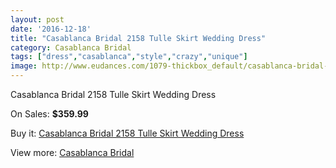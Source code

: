 ```yaml
---
layout: post
date: '2016-12-18'
title: "Casablanca Bridal 2158 Tulle Skirt Wedding Dress"
category: Casablanca Bridal
tags: ["dress","casablanca","style","crazy","unique"]
image: http://www.eudances.com/1079-thickbox_default/casablanca-bridal-2158-tulle-skirt-wedding-dress.jpg
---
```

Casablanca Bridal 2158 Tulle Skirt Wedding Dress

On Sales: **$359.99**
<a href="https://www.eudances.com/en/casablanca-bridal/386-casablanca-bridal-2158-tulle-skirt-wedding-dress.html"><amp-img layout="responsive" width="600" height="600" src="//www.eudances.com/1079-thickbox_default/casablanca-bridal-2158-tulle-skirt-wedding-dress.jpg" alt="Casablanca Bridal 2158 Tulle Skirt Wedding Dress 0" /></a>
<a href="https://www.eudances.com/en/casablanca-bridal/386-casablanca-bridal-2158-tulle-skirt-wedding-dress.html"><amp-img layout="responsive" width="600" height="600" src="//www.eudances.com/1080-thickbox_default/casablanca-bridal-2158-tulle-skirt-wedding-dress.jpg" alt="Casablanca Bridal 2158 Tulle Skirt Wedding Dress 1" /></a>
<a href="https://www.eudances.com/en/casablanca-bridal/386-casablanca-bridal-2158-tulle-skirt-wedding-dress.html"><amp-img layout="responsive" width="600" height="600" src="//www.eudances.com/1081-thickbox_default/casablanca-bridal-2158-tulle-skirt-wedding-dress.jpg" alt="Casablanca Bridal 2158 Tulle Skirt Wedding Dress 2" /></a>

Buy it: [Casablanca Bridal 2158 Tulle Skirt Wedding Dress](https://www.eudances.com/en/casablanca-bridal/386-casablanca-bridal-2158-tulle-skirt-wedding-dress.html "Casablanca Bridal 2158 Tulle Skirt Wedding Dress")

View more: [Casablanca Bridal](https://www.eudances.com/en/4-casablanca-bridal "Casablanca Bridal")